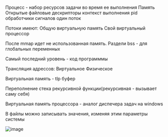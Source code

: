 Процесс - набор ресурсов задачи во время ее выполнения 
Память
Открытые файловые дескрипторы
контекст выполнения
pid
обработчики сигналов
один поток

Потоки имеют:
Общую виртуальную память
Свой виртуальный процессор

После mmap идет не использованная память. 
Раздели bss - для глобальных переменных

Самый последний уровень - код программмы

Трансляция адрессов:
Виртуальное
Физическое

Виртуальная память - tlp буфер

Переполнение стека рекурсивной функции(рекурсивная - вызывает саму себя)

Виртуальная память процессора - аналог диспечера задач на windows

В файлы можно записывать значения, изменяя этим параметры системы


![image](https://user-images.githubusercontent.com/80594181/151766492-88cfbd32-241e-4556-a9da-a7997738e49f.png)
